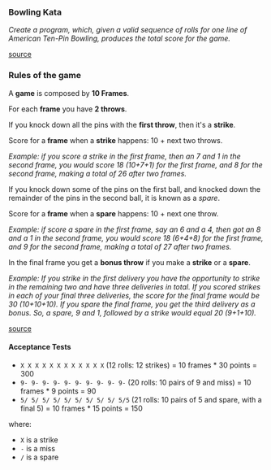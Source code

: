 ### Bowling Kata

*Create a program, which, given a valid sequence of rolls for one line of American Ten-Pin Bowling, produces the total score for the game.*

[source](http://codingdojo.org/kata/Bowling/)

### Rules of the game

A **game** is composed by **10 Frames**.

For each **frame** you have **2 throws**.

If you knock down all the pins with the **first throw**, then it's a **strike**.

Score for a **frame** when a **strike** happens: 10 + next two throws.

*Example: if you score a strike in the first frame, then an 7 and 1 in the second frame, you would score 18 (10+7+1) for the first frame, and 8 for the second frame, making a total of 26 after two frames.*

If you knock down some of the pins on the first ball, and knocked down the remainder of the pins in the second ball, it is known as a *spare*.

Score for a **frame** when a **spare** happens: 10 + next one throw.

*Example: if score a spare in the first frame, say an 6 and a 4, then got an 8 and a 1 in the second frame, you would score 18 (6+4+8) for the first frame, and 9 for the second frame, making a total of 27 after two frames.*

In the final frame you get a **bonus throw** if you make a **strike** or a **spare**.

*Example: If you strike in the first delivery you have the opportunity to strike in the remaining two and have three deliveries in total. If you scored strikes in each of your final three deliveries, the score for the final frame would be 30 (10+10+10). If you spare the final frame, you get the third delivery as a bonus. So, a spare, 9 and 1, followed by a strike would equal 20 (9+1+10).*

[source](http://www.topendsports.com/sport/tenpin/scoring.htm)

#### Acceptance Tests
- `X X X X X X X X X X X X` (12 rolls: 12 strikes) = 10 frames * 30 points = 300
- `9- 9- 9- 9- 9- 9- 9- 9- 9- 9-` (20 rolls: 10 pairs of 9 and miss) = 10 frames * 9 points = 90
- `5/ 5/ 5/ 5/ 5/ 5/ 5/ 5/ 5/ 5/5` (21 rolls: 10 pairs of 5 and spare, with a final 5) = 10 frames * 15 points = 150

where:
- `X` is a strike
- `-` is a miss
- `/` is a spare
